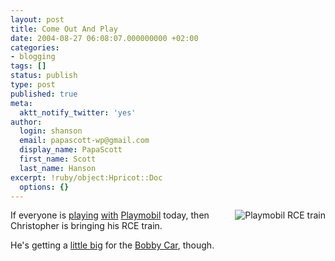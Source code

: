 ```yaml
---
layout: post
title: Come Out And Play
date: 2004-08-27 06:08:07.000000000 +02:00
categories:
- blogging
tags: []
status: publish
type: post
published: true
meta:
  aktt_notify_twitter: 'yes'
author:
  login: shanson
  email: papascott-wp@gmail.com
  display_name: PapaScott
  first_name: Scott
  last_name: Hanson
excerpt: !ruby/object:Hpricot::Doc
  options: {}
---
```

<p><img src="http://www.papascott.de/wordpress/wp-content/uploads/2004/08/RCEtrain.jpg" alt="Playmobil RCE train" align="right" /> If everyone is <a href="http://www.hebig.com/archives/002447.shtml">playing</a> <a href="http://nico.blogg.de/eintrag.php?id=558">with</a> <a href="http://www.playmobil.de">Playmobil</a> today, then Christopher is bringing his RCE train.</p>
<p>He's getting a <a href="http://www.hebig.com/archives/002445.shtml">little big</a> for the <a href="http://www.big.de/">Bobby Car</a>, though.</p>
